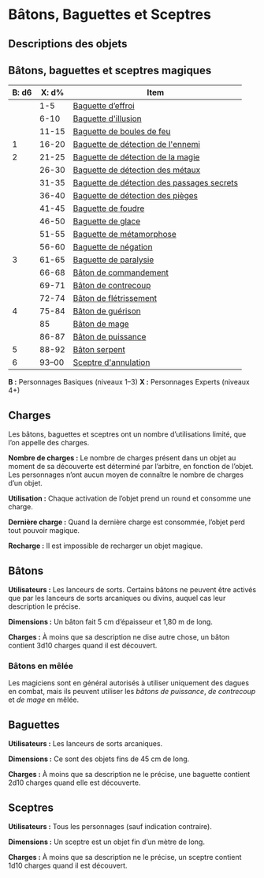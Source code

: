 # Bâtons, Baguettes et Sceptres


## Descriptions des objets

## Bâtons, baguettes et sceptres magiques

| **B: d6** | **X: d%** | **Item**                                                                                          |
| --------- | --------- | ------------------------------------------------------------------------------------------------- |
|           | 1-5       | [Baguette d’effroi](liste/Baguette_d’effroi.md)                                                   |
|           | 6-10      | [Baguette d'illusion](liste/Baguette_d'illusion.md)                                               |
|           | 11-15     | [Baguette de boules de feu](liste/Baguette_de_boules_de_feu.md)                                   |
| 1         | 16-20     | [Baguette de détection de l'ennemi](liste/Baguette_de_détection_de_l'ennemi.md)                   |
| 2         | 21-25     | [Baguette de détection de la magie](liste/Baguette_de_détection_de_la_magie.md)                   |
|           | 26-30     | [Baguette de détection des métaux](liste/Baguette_de_détection_des_métaux.md)                     |
|           | 31-35     | [Baguette de détection des passages secrets](liste/Baguette_de_détection_des_passages_secrets.md) |
|           | 36-40     | [Baguette de détection des pièges](liste/Baguette_de_détection_des_pièges.md)                     |
|           | 41-45     | [Baguette de foudre](liste/Baguette_de_foudre.md)                                                 |
|           | 46-50     | [Baguette de glace](liste/Baguette_de_glace.md)                                                   |
|           | 51-55     | [Baguette de métamorphose](liste/Baguette_de_métamorphose.md)                                     |
|           | 56-60     | [Baguette de négation](liste/Baguette_de_négation.md)                                             |
| 3         | 61-65     | [Baguette de paralysie](liste/Baguette_de_paralysie.md)                                           |
|           | 66-68     | [Bâton de commandement](liste/Bâton_de_commandement.md)                                           |
|           | 69-71     | [Bâton de contrecoup](liste/Bâton_de_contrecoup.md)                                               |
|           | 72-74     | [Bâton de flétrissement](liste/Bâton_de_flétrissement.md)                                         |
| 4         | 75-84     | [Bâton de guérison](liste/Bâton_de_guérison.md)                                                   |
|           | 85        | [Bâton de mage](liste/Bâton_de_mage.md)                                                           |
|           | 86-87     | [Bâton de puissance](liste/Bâton_de_puissance.md)                                                 |
| 5         | 88-92     | [Bâton serpent](liste/Bâton_serpent.md)                                                           |
| 6         | 93–00     | [Sceptre d'annulation](liste/Sceptre_d'annulation.md)                                             |


**B :** Personnages Basiques (niveaux 1–3) **X :** Personnages Experts
(niveaux 4+)

## Charges

Les bâtons, baguettes et sceptres ont un nombre d’utilisations limité,
que l’on appelle des charges.

**Nombre de charges :** Le nombre de charges présent dans un objet au
moment de sa découverte est déterminé par l’arbitre, en fonction de
l’objet. Les personnages n’ont aucun moyen de connaître le nombre de
charges d’un objet.

**Utilisation :** Chaque activation de l’objet prend un round et
consomme une charge.

**Dernière charge :** Quand la dernière charge est consommée, l’objet
perd tout pouvoir magique.

**Recharge :** Il est impossible de recharger un objet magique.

## Bâtons

**Utilisateurs :** Les lanceurs de sorts. Certains bâtons ne peuvent
être activés que par les lanceurs de sorts arcaniques ou divins, auquel
cas leur description le précise.

**Dimensions :** Un bâton fait 5 cm d’épaisseur et 1,80 m de long.

**Charges :** À moins que sa description ne dise autre chose, un bâton
contient 3d10 charges quand il est découvert.

### Bâtons en mêlée

Les magiciens sont en général autorisés à utiliser uniquement des dagues
en combat, mais ils peuvent utiliser les *bâtons de puissance*, *de
contrecoup* et *de mage* en mêlée.

## Baguettes

**Utilisateurs :** Les lanceurs de sorts arcaniques.

**Dimensions :** Ce sont des objets fins de 45 cm de long.

**Charges :** À moins que sa description ne le précise, une baguette
contient 2d10 charges quand elle est découverte.

## Sceptres

**Utilisateurs :** Tous les personnages (sauf indication contraire).

**Dimensions :** Un sceptre est un objet fin d’un mètre de long.

**Charges :** À moins que sa description ne le précise, un sceptre
contient 1d10 charges quand il est découvert.